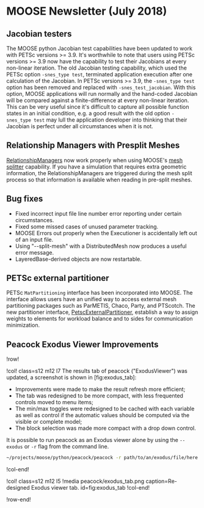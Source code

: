 # MOOSE Newsletter (July 2018)

## Jacobian testers

The MOOSE python Jacobian test capabilities have been updated to work with PETSc
versions >= 3.9. It's worthwhile to note that users using PETSc versions >= 3.9
now have the capability to test their Jacobians at every non-linear
iteration. The old Jacobian testing capability, which used the PETSc option
`-snes_type test`, terminated application execution after one calculation of the
Jacobian. In PETSc versions >= 3.9, the `-snes_type test` option has been
removed and replaced with `-snes_test_jacobian`. With this option, MOOSE
applications will run normally and the hand-coded Jacobian will be compared
against a finite-difference at every non-linear iteration. This can be very
useful since it's difficult to capture all possible function states in an
initial condition, e.g. a good result with the old option `-snes_type test` may
lull the application developer into thinking that their Jacobian is perfect
under all circumstances when it is not.

## Relationship Managers with Presplit Meshes

[RelationshipManagers](relationship_managers.md) now work properly when using MOOSE's
[mesh splitter](splitting.md) capability. If you have a simulation that requires extra geometric
information, the RelationshipManagers are triggered during the mesh split process so that
information is available when reading in pre-split meshes.

## Bug fixes

- Fixed incorrect input file line number error reporting under certain circumstances.
- Fixed some missed cases of unused parameter tracking.
- MOOSE Errors out properly when the Executioner is accidentally left out of an input file.
- Using "--split-mesh" with a DistributedMesh now produces a useful error message.
- LayeredBase-derived objects are now restartable.

## PETSc external partitioner

PETSc `MatPartitioning` interface has been incorporated into MOOSE. The interface allows users have an unified way to
access external mesh partitioning packages such as ParMETIS, Chaco, Party, and PTScotch. The new partitioner interface,
[PetscExternalPartitioner](PetscExternalPartitioner.md),
establish a way to assign weights to elements for workload balance and to sides for communication minimization.

## Peacock Exodus Viewer Improvements

!row!

!col! class=s12 m12 l7
The results tab of peacock ("ExodusViewer") was updated, a screenshot is shown in [fig:exodus_tab]:

- Improvements were made to make the result refresh more efficient;
- The tab was redesigned to be more compact, with less frequented controls moved to menu items;
- The min/max toggles were redesigned to be cached with each variable as well as control if the
  automatic values should be computed via the visible or complete model;
- The block selection was made more compact with a drop down control.

It is possible to run peacock as an Exodus viewer alone by using the `--exodus` or `-r` flag
from the command line.

```bash
~/projects/moose/python/peacock/peacock -r path/to/an/exodus/file/here.e
```
!col-end!

!col! class=s12 m12 l5
!media peacock/exodus_tab.png caption=Re-designed Exodus viewer tab. id=fig:exodus_tab
!col-end!

!row-end!
